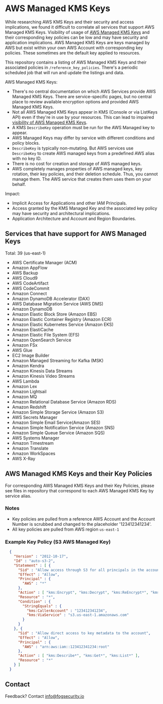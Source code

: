 # AWS Managed KMS Keys

While researching AWS KMS Keys and their security and access implications, we found it difficult to correlate all services that support AWS Managed KMS Keys. Visibility of usage of [AWS Managed KMS Keys](https://docs.aws.amazon.com/kms/latest/developerguide/concepts.html#aws-managed-cmk) and their corresponding key policies can be low and may have security and application implications.  AWS Managed KMS Keys are keys managed by AWS but exist within your own AWS Account with corresponding key policies.  These sometimes are the default key applied to resources.  

This repository contains a listing of AWS Managed KMS Keys and their associated policies in `/reference_key_policies`.  There's a periodic scheduled job that will run and update the listings and data.

AWS Managed KMS Keys:
- There's no central documentation on which AWS Services provide AWS Managed KMS Keys.  There are service-specific pages, but no central place to review available encryption options and provided AWS Managed KMS Keys.
- Not all AWS Managed KMS Keys appear in KMS (Console or via ListKeys API) even if they're in use by your resources.  This can lead to impaired [visibility of AWS Managed KMS Keys](https://docs.aws.amazon.com/kms/latest/developerguide/viewing-keys-cli.html).
- A KMS `DescribeKey` operation must be run for the AWS Managed key to appear.
- AWS Managed Keys may differ by service with different conditions and policy blocks.
- `DescribeKey` is typically non-mutating.  But AWS services use `DescribeKey` to create AWS managed keys from a predefined AWS alias with no key ID.
- There is no cost for creation and storage of AWS managed keys.
- AWS completely manages properties of AWS managed keys, key rotation, their key policies, and their deletion schedule.  Thus, you cannot manage them.  The AWS service that creates them uses them on your behalf.

Impact:
- Implicit Access for Applications and other IAM Principals.
- Access granted by the KMS Managed Key and the associated key policy may have security and architectural implications.
- Application Architecture and Account and Region Boundaries.

## Services that have support for AWS Managed Keys

Total: 39 (us-east-1)
- AWS Certificate Manager (ACM)
- Amazon AppFlow
- AWS Backup
- AWS Cloud9
- AWS CodeArtifact
- AWS CodeCommit
- Amazon Connect
- Amazon DynamoDB Accelerator (DAX)
- AWS Database Migration Service (AWS DMS)
- Amazon DynamoDB
- Amazon Elastic Block Store (Amazon EBS)
- Amazon Elastic Container Registry (Amazon ECR)
- Amazon Elastic Kubernetes Service (Amazon EKS)
- Amazon ElastiCache
- Amazon Elastic File System (EFS)
- Amazon OpenSearch Service
- Amazon FSx
- AWS Glue
- EC2 Image Builder
- Amazon Managed Streaming for Kafka (MSK)
- Amazon Kendra
- Amazon Kinesis Data Streams
- Amazon Kinesis Video Streams
- AWS Lambda
- Amazon Lex
- Amazon Lightsail
- Amazon MQ
- Amazon Relational Database Service (Amazon RDS)
- Amazon Redshift
- Amazon Simple Storage Service (Amazon S3)
- AWS Secrets Manager
- Amazon Simple Email Service(Amazon SES)
- Amazon Simple Notification Service (Amazon SNS)
- Amazon Simple Queue Service (Amazon SQS)
- AWS Systems Manager
- Amazon Timestream
- Amazon Translate
- Amazon WorkSpaces
- AWS X-Ray

## AWS Managed KMS Keys and their Key Policies

For corresponding AWS Managed KMS Keys and their Key Policies, please see files in repository that correspond to each AWS Managed KMS Key by service alias.

### Notes
- Key policies are pulled from a reference AWS Account and the Account Number is scrubbed and changed to the placeholder '123412341234'.
- All key policies are pulled from AWS region `us-east-1`

### Example Key Policy (S3 AWS Managed Key)

```json
  {
    "Version" : "2012-10-17",
    "Id" : "auto-s3-2",
    "Statement" : [ {
      "Sid" : "Allow access through S3 for all principals in the account that are authorized to use S3",
      "Effect" : "Allow",
      "Principal" : {
        "AWS" : "*"
      },
      "Action" : [ "kms:Encrypt", "kms:Decrypt", "kms:ReEncrypt*", "kms:GenerateDataKey*", "kms:DescribeKey" ],
      "Resource" : "*",
      "Condition" : {
        "StringEquals" : {
          "kms:CallerAccount" : "123412341234",
          "kms:ViaService" : "s3.us-east-1.amazonaws.com"
        }
      }
    }, {
      "Sid" : "Allow direct access to key metadata to the account",
      "Effect" : "Allow",
      "Principal" : {
        "AWS" : "arn:aws:iam::123412341234:root"
      },
      "Action" : [ "kms:Describe*", "kms:Get*", "kms:List*" ],
      "Resource" : "*"
    } ]
  }
```

## Contact

Feedback?  Contact info@fogsecurity.io
